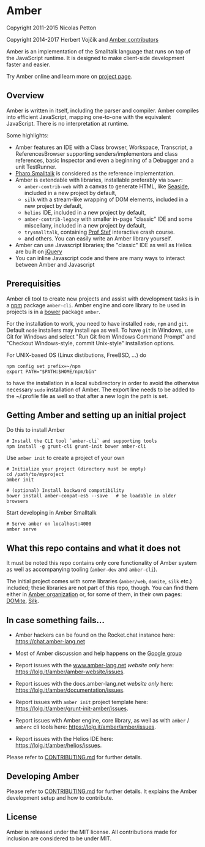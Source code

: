 Amber
====

Copyright 2011-2015 Nicolas Petton

Copyright 2014-2017 Herbert Vojčík and [Amber contributors](CONTRIBUTORS)

Amber is an implementation of the Smalltalk language that runs on top of the JavaScript runtime. It is designed to make client-side development faster and easier.

Try Amber online and learn more on [project page](http://amber-lang.net).

Overview
--------

Amber is written in itself, including the parser and compiler. Amber compiles into efficient JavaScript, mapping one-to-one with the equivalent JavaScript. There is no interpretation at runtime.

Some highlights:

- Amber features an IDE with a Class browser, Workspace, Transcript, a ReferencesBrowser supporting senders/implementors and class references, basic Inspector and even a beginning of a Debugger and a unit TestRunner.
- [Pharo Smalltalk](http://www.pharo-project.org) is considered as the reference implementation.
- Amber is extendable with libraries, installable preferably via `bower`:
    - `amber-contrib-web` with a canvas to generate HTML, like [Seaside](http://www.seaside.st), included in a new project by default,
    - `silk` with a stream-like wrapping of DOM elements, included in a new project by default,
    - `helios` IDE, included in a new project by default,
    - `amber-contrib-legacy` with smaller in-page "classic" IDE and some miscellany, included in a new project by default,
    - `trysmalltalk`, containing [Prof Stef](http://amber-lang.net/learn.html) interactive crash course.
    - and others. You can easily write an Amber library yourself.
- Amber can use Javascript libraries; the "classic" IDE as well as Helios are built on [jQuery](http://www.jquery.com)
- You can inline Javascript code and there are many ways to interact between Amber and Javascript


Prerequisities
-------------

Amber cli tool to create new projects and assist with development tasks is in a [npm](http://npmjs.org) package  `amber-cli`.
Amber engine and core library to be used in projects is in a [bower](https://github.com/bower/bower) package `amber`.

For the installation to work, you need to have installed `node`, `npm` and `git`.
Default `node` installers may install `npm` as well.
To have `git` in Windows, use Git for Windows and select "Run Git from Windows Command Prompt" and "Checkout Windows-style, commit Unix-style" installation options.

For UNIX-based OS (Linux distibutions, FreeBSD, ...) do

    npm config set prefix=~/npm
    export PATH="$PATH:$HOME/npm/bin"
   
to have the installation in a local subdirectory in order to avoid the otherwise necessary ``sudo`` installation of Amber. The export line needs to be added to the ~/.profile file as well so that after a new login the path is set.



Getting Amber and setting up an initial project
-----------------------------------------------

Do this to install Amber

    # Install the CLI tool `amber-cli` and supporting tools
    npm install -g grunt-cli grunt-init bower amber-cli


Use ``amber init``  to create a project of your own

    # Initialize your project (directory must be empty)
    cd /path/to/myproject
    amber init

    # (optional) Install backward compatibility
    bower install amber-compat-es5 --save   # be loadable in older browsers


Start developing in Amber Smalltalk

    # Serve amber on localhost:4000
    amber serve


What this repo contains and what it does not
--------------

It must be noted this repo contains only core functionality of Amber system
as well as accompanying tooling (`amber-dev` and `amber-cli`).

The initial project comes with some libraries (`amber/web`, `domite`, `silk` etc.)
included; these libraries are not part of this repo, though. You can find them either in
[Amber organization](https://lolg.it/amber) or, for some of them, in their own pages:
[DOMite](https://lolg.it/herby/domite), [Silk](https://lolg.it/herby/silk).

In case something fails...
--------------

  - Amber hackers can be found on the Rocket.chat instance here: https://chat.amber-lang.net
  - Most of Amber discussion and help happens on the [Google group](http://groups.google.com/group/amber-lang)

  - Report issues with the www.amber-lang.net _website only_ here: https://lolg.it/amber/amber-website/issues.
  - Report issues with the docs.amber-lang.net _website only_ here: https://lolg.it/amber/documentation/issues.
  - Report issues with `amber init` project template here: https://lolg.it/amber/grunt-init-amber/issues.
  - Report issues with Amber engine, core library, as well as with `amber` / `amberc` cli tools here: https://lolg.it/amber/amber/issues.
  - Report issues with the Helios IDE here: https://lolg.it/amber/helios/issues.

Please refer to [CONTRIBUTING.md](CONTRIBUTING.md) for further details.


Developing Amber
--------------

Please refer to [CONTRIBUTING.md](CONTRIBUTING.md) for further details.
It explains the Amber development setup and how to contribute.


License
-------

Amber is released under the MIT license. All contributions made for inclusion are considered to be under MIT.
